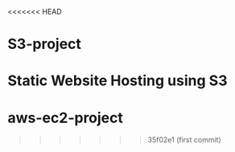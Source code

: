 <<<<<<< HEAD
# S3-project
Static Website Hosting using S3
=======
# aws-ec2-project
>>>>>>> 35f02e1 (first commit)

